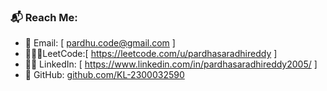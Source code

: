 
### 📬 Reach Me:
- 💌 Email: [ pardhu.code@gmail.com ]
- 🧑🏼‍💻LeetCode:[ https://leetcode.com/u/pardhasaradhireddy ]
- 🧑‍💼 LinkedIn: [ https://www.linkedin.com/in/pardhasaradhireddy2005/ ]
- 🐙 GitHub: [github.com/KL-2300032590](https://github.com/KL-2300032590)
